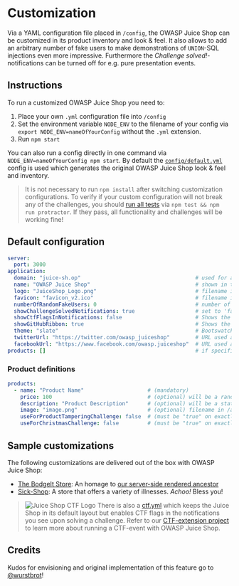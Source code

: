 # Customization

Via a YAML configuration file placed in `/config`, the OWASP Juice Shop
can be customized in its product inventory and look & feel. It also
allows to add an arbitrary number of fake users to make demonstrations
of `UNION`-SQL injections even more impressive. Furthermore the
_Challenge solved!_-notifications can be turned off for e.g. pure
presentation events.

## Instructions

To run a customized OWASP Juice Shop you need to:

1. Place your own `.yml` configuration file into `/config`
2. Set the environment variable `NODE_ENV` to the filename of your
   config via `export NODE_ENV=nameOfYourConfig` without the `.yml`
   extension.
3. Run `npm start`

You can also run a config directly in one command via
`NODE_ENV=nameOfYourConfig npm start`. By default the
[`config/default.yml`](config/default.yml) config is used which
generates the original OWASP Juice Shop look & feel and inventory.

> It is not necessary to run `npm install` after switching customization
> configurations. To verify if your custom configuration will not break
> any of the challenges, you should
> [run all tests](CONTRIBUTING.md#unit--integration-tests) via `npm test
> && npm run protractor`. If they pass, all functionality and challenges
> will be working fine!

## Default configuration

```yaml
server:
  port: 3000
application:
  domain: "juice-sh.op"                                    # used for all user email addresses
  name: "OWASP Juice Shop"                                 # shown in title and menu bar 
  logo: "JuiceShop_Logo.png"                               # filename in /app/public/images/ <or> URL of an image to download and use as a logo
  favicon: "favicon_v2.ico"                                # filename in /app/public/ <or> URL to an image in ICO format tp download and use as a favicon
  numberOfRandomFakeUsers: 0                               # number of random user accounts to be created (additional to pre-defined ones)
  showChallengeSolvedNotifications: true                   # set to 'false' to hide all instant "challenge solved"-notifications
  showCtfFlagsInNotifications: false                       # Shows the CTF flags in the challenge notifications if set to true.
  showGitHubRibbon: true                                   # Shows the "Fork me on GitHub" ribbon if set to true.
  theme: "slate"                                           # Bootswatch theme used to render the UI (see https://bootswatch.com)
  twitterUrl: "https://twitter.com/owasp_juiceshop"        # URL used as Twitter link (promises coupon codes on /#basket dialog) 
  facebookUrl: "https://www.facebook.com/owasp.juiceshop"  # URL used as Facebook link (promises coupon codes on /#basket dialog)
products: []                                               # if specified, the products to create instead of the default ones
```

### Product definitions

```yaml
products:
  - name: "Product Name"                    # (mandatory)
    price: 100                              # (optional) will be a random price if not specified
    description: "Product Description"      # (optional) will be a static "Lorem Ipsum" text if not specified
    image: "image.png"                      # (optional) filename in /app/public/images/products <or> URL of an image to download. Will be undefined.png if not specified. 
    useForProductTamperingChallenge: false  # (must be "true" on exactly one product)
    useForChristmasChallenge: false         # (must be "true" on exactly one product)
```

## Sample customizations

The following customizations are delivered out of the box with OWASP
Juice Shop:
* [The BodgeIt Store](https://github.com/bkimminich/juice-shop/blob/master/config/bodgeit.yml):
  An homage to
  [our server-side rendered ancestor](https://github.com/psiinon/bodgeit)
* [Sick-Shop](https://github.com/bkimminich/juice-shop/blob/master/config/sickshop.yml):
  A store that offers a variety of illnesses. _Achoo!_ Bless you!

> ![Juice Shop CTF Logo](https://raw.githubusercontent.com/bkimminich/juice-shop-ctf/develop/images/JuiceShopCTF_Logo_50px.png) There is also a
> [ctf.yml](https://github.com/bkimminich/juice-shop/blob/master/config/ctf.yml)
> which keeps the Juice Shop in its default layout but enables CTF flags
> in the notifications you see upon solving a challenge. Refer to our
> [CTF-extension project](https://github.com/bkimminich/juice-shop-ctf)
> to learn more about running a CTF-event with OWASP Juice Shop.

## Credits

Kudos for envisioning and original implementation of this feature go to
[@wurstbrot](https://github.com/wurstbrot)!
